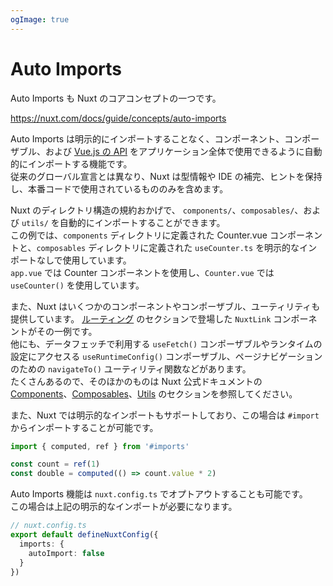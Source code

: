 ```yaml
---
ogImage: true
---
```


# Auto Imports

Auto Imports も Nuxt のコアコンセプトの一つです。

https://nuxt.com/docs/guide/concepts/auto-imports

Auto Imports は明示的にインポートすることなく、コンポーネント、コンポーザブル、および [Vue.js の API](https://vuejs.org/api/) をアプリケーション全体で使用できるように自動的にインポートする機能です。\
従来のグローバル宣言とは異なり、Nuxt は型情報や IDE の補完、ヒントを保持し、本番コードで使用されているもののみを含めます。

Nuxt のディレクトリ構造の規約おかげで、 `components/`、`composables/`、および `utils/` を自動的にインポートすることができます。\
この例では、`components` ディレクトリに定義された Counter.vue コンポーネントと、`composables` ディレクトリに定義された `useCounter.ts` を明示的なインポートなしで使用しています。\
`app.vue` では Counter コンポーネントを使用し、`Counter.vue` では `useCounter()` を使用しています。

また、Nuxt はいくつかのコンポーネントやコンポーザブル、ユーティリティも提供しています。
[ルーティング](/concepts/routing) のセクションで登場した `NuxtLink` コンポーネントがその一例です。\
他にも、データフェッチで利用する `useFetch()` コンポーザブルやランタイムの設定にアクセスる `useRuntimeConfig()` コンポーザブル、ページナビゲーションのための `navigateTo()` ユーティリティ関数などがあります。\
たくさんあるので、そのほかのものは Nuxt 公式ドキュメントの [Components](https://nuxt.com/docs/api/components)、[Composables](https://nuxt.com/docs/api/composables)、[Utils](https://nuxt.com/docs/api/utils) のセクションを参照してください。

また、Nuxt では明示的なインポートもサポートしており、この場合は `#import` からインポートすることが可能です。

```ts
import { computed, ref } from '#imports'

const count = ref(1)
const double = computed(() => count.value * 2)
```

Auto Imports 機能は `nuxt.config.ts` でオプトアウトすることも可能です。\
この場合は上記の明示的なインポートが必要になります。

```ts
// nuxt.config.ts
export default defineNuxtConfig({
  imports: {
    autoImport: false
  }
})
```
